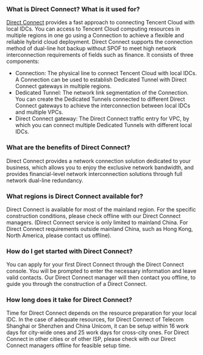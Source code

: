 ### What is Direct Connect? What is it used for?
[Direct Connect](https://cloud.tencent.com/doc/product/215/4976) provides a fast approach to connecting Tencent Cloud with local IDCs. You can access to Tencent Cloud computing resources in multiple regions in one go using a Connection to achieve a flexible and reliable hybrid cloud deployment. Direct Connect supports the connection method of dual-line hot backup without SPOF to meet high network interconnection requirements of fields such as finance. It consists of three components:

- Connection: The physical line to connect Tencent Cloud with local IDCs. A Connection can be used to establish Dedicated Tunnel with Direct Connect gateways in multiple regions.
- Dedicated Tunnel: The network link segmentation of the Connection. You can create the Dedicated Tunnels connected to different Direct Connect gateways to achieve the interconnection between local IDCs and multiple VPCs.
- Direct Connect gateway: The Direct Connect traffic entry for VPC, by which you can connect multiple Dedicated Tunnels with different local IDCs.

### What are the benefits of Direct Connect?
Direct Connect provides a network connection solution dedicated to your business, which allows you to enjoy the exclusive network bandwidth, and provides financial-level network interconnection solutions through full network dual-line redundancy.

### What regions is Direct Connect available for?
Direct Connect is available for most of the mainland region. For the specific construction conditions, please check offline with our Direct Connect managers. (Direct Connect service is only limited to mainland China. For Direct Connect requirements outside mainland China, such as Hong Kong, North America, please contact us offline).

### How do I get started with Direct Connect?
You can apply for your first Direct Connect through the Direct Connect console. You will be prompted to enter the necessary information and leave valid contacts. Our Direct Connect manager will then contact you offline, to guide you through the construction of a Direct Connect.

### How long does it take for Direct Connect?
Time for Direct Connect depends on the resource preparation for your local IDC. In the case of adequate resources, for Direct Connect of Telecom Shanghai or Shenzhen and China Unicom, it can be setup within 16 work days for city-wide ones and 25 work days for cross-city ones. For Direct Connect in other cities or of other ISP, please check with our Direct Connect managers offline for feasible setup time.


